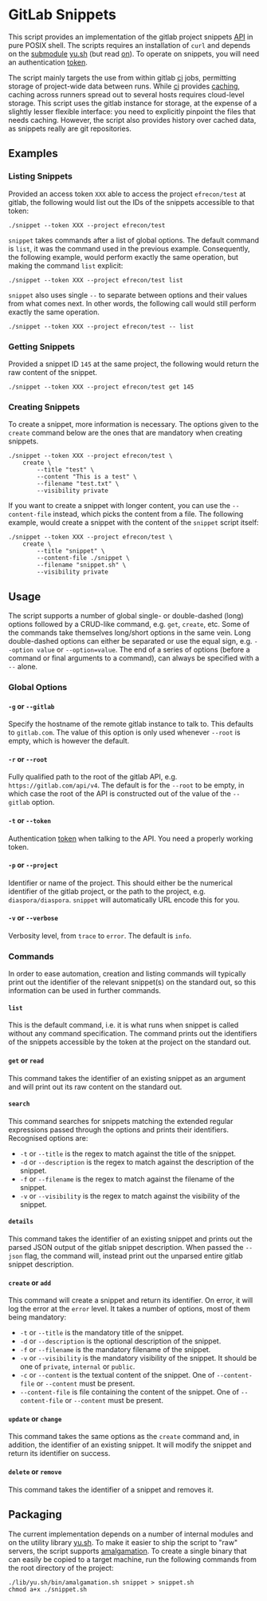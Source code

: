 # GitLab Snippets

This script provides an implementation of the gitlab project snippets [API] in
pure POSIX shell. The scripts requires an installation of `curl` and depends on
the [submodule] [yu.sh] (but read [on](#packaging)). To operate on snippets, you
will need an authentication [token].

The script mainly targets the use from within gitlab [ci] jobs, permitting
storage of project-wide data between runs. While [ci] provides [caching],
caching across runners spread out to several hosts requires cloud-level storage.
This script uses the gitlab instance for storage, at the expense of a slightly
lesser flexible interface: you need to explicitly pinpoint the files that needs
caching. However, the script also provides history over cached data, as snippets
really are git repositories.

  [API]: https://docs.gitlab.com/ee/api/project_snippets.html
  [submodule]: https://git-scm.com/book/en/v2/Git-Tools-Submodules
  [token]: https://docs.gitlab.com/ee/api/README.html#authentication
  [yu.sh]: https://github.com/YanziNetworks/yu.sh
  [ci]: https://docs.gitlab.com/ee/ci/
  [caching]: https://docs.gitlab.com/ee/ci/caching/index.html

## Examples

### Listing Snippets

Provided an access token `XXX` able to access the project `efrecon/test` at
gitlab, the following would list out the IDs of the snippets accessible to that
token:

```shell
./snippet --token XXX --project efrecon/test
```

`snippet` takes commands after a list of global options. The default command is
`list`, it was the command used in the previous example. Consequently, the
following example, would perform exactly the same operation, but making the
command `list` explicit:

```shell
./snippet --token XXX --project efrecon/test list
```

`snippet` also uses single `--` to separate between options and their values
from what comes next. In other words, the following call would still perform
exactly the same operation.

```shell
./snippet --token XXX --project efrecon/test -- list
```

### Getting Snippets

Provided a snippet ID `145` at the same project, the following would return the
raw content of the snippet.

```shell
./snippet --token XXX --project efrecon/test get 145
```

### Creating Snippets

To create a snippet, more information is necessary. The options given to the
`create` command below are the ones that are mandatory when creating snippets.

```shell
./snippet --token XXX --project efrecon/test \
    create \
        --title "test" \
        --content "This is a test" \
        --filename "test.txt" \
        --visibility private
```

If you want to create a snippet with longer content, you can use the
`--content-file` instead, which picks the content from a file. The following
example, would create a snippet with the content of the `snippet` script itself:

```shell
./snippet --token XXX --project efrecon/test \
    create \
        --title "snippet" \
        --content-file ./snippet \
        --filename "snippet.sh" \
        --visibility private
```

## Usage

The script supports a number of global single- or double-dashed (long) options
followed by a CRUD-like command, e.g. `get`, `create`, etc. Some of the commands
take themselves long/short options in the same vein. Long double-dashed options
can either be separated or use the equal sign, e.g. `--option value` or
`--option=value`. The end of a series of options (before a command or final
arguments to a command), can always be specified with a `--` alone.

### Global Options

#### `-g` or `--gitlab`

Specify the hostname of the remote gitlab instance to talk to. This defaults to
`gitlab.com`. The value of this option is only used whenever `--root` is empty,
which is however the default.

#### `-r` or `--root`

Fully qualified path to the root of the gitlab API, e.g.
`https://gitlab.com/api/v4`. The default is for the `--root` to be empty, in
which case the root of the API is constructed out of the value of the `--gitlab`
option.

#### `-t` or `--token`

Authentication [token] when talking to the API. You need a properly working
token.

#### `-p` or `--project`

Identifier or name of the project. This should either be the numerical
identifier of the gitlab project, or the path to the project, e.g.
`diaspora/diaspora`. `snippet` will automatically URL encode this for you.

#### `-v` or `--verbose`

Verbosity level, from `trace` to `error`. The default is `info`.

### Commands

In order to ease automation, creation and listing commands will typically print
out the identifier of the relevant snippet(s) on the standard out, so this
information can be used in further commands.

#### `list`

This is the default command, i.e. it is what runs when snippet is called without
any command specification. The command prints out the identifiers of the
snippets accessible by the token at the project on the standard out.

#### `get` or `read`

This command takes the identifier of an existing snippet as an argument and will
print out its raw content on the standard out.

#### `search`

This command searches for snippets matching the extended regular expressions
passed through the options and prints their identifiers. Recognised options are:

+ `-t` or `--title` is the regex to match against the title of the snippet.
+ `-d` or `--description` is the regex to match against the description of the
  snippet.
+ `-f` or `--filename` is the regex to match against the filename of the
  snippet.
+ `-v` or `--visibility` is the regex to match against the visibility of the
  snippet.

#### `details`

This command takes the identifier of an existing snippet and prints out the
parsed JSON output of the gitlab snippet description. When passed the `--json`
flag, the command will, instead print out the unparsed entire gitlab snippet
description.

#### `create` or `add`

This command will create a snippet and return its identifier. On error, it will
log the error at the `error` level. It takes a number of options, most of them
being mandatory:

+ `-t` or `--title` is the mandatory title of the snippet.
+ `-d` or `--description` is the optional description of the snippet.
+ `-f` or `--filename` is the mandatory filename of the snippet.
+ `-v` or `--visibility` is the mandatory visibility of the snippet. It should
  be one of `private`, `internal` or `public`.
+ `-c` or `--content` is the textual content of the snippet.  One of
  `--content-file` or `--content` must be present.
+ `--content-file` is file containing the content of the snippet. One of
  `--content-file` or `--content` must be present.

#### `update` or `change`

This command takes the same options as the `create` command and, in addition,
the identifier of an existing snippet. It will modify the snippet and return its
identifier on success.

#### `delete` or `remove`

This command takes the identifier of a snippet and removes it.

## Packaging

The current implementation depends on a number of internal modules and on the
utility library [yu.sh]. To make it easier to ship the script to "raw" servers,
the script supports [amalgamation]. To create a single binary that can easily be
copied to a target machine, run the following commands from the root directory
of the project:

```shell
./lib/yu.sh/bin/amalgamation.sh snippet > snippet.sh
chmod a+x ./snippet.sh
```

  [amalgamation]: https://www.sqlite.org/amalgamation.html
